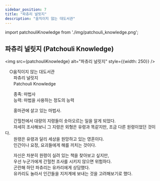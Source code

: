 ```yaml
---
sidebar_position: 7
title: "파츄리 널릿지"
description: "움직이지 않는 대도서관"
---
```


import patchouliKnowledge from './img/patchouli_knowledge.png';

## 파츄리 널릿지 (Patchouli Knowledge)

<img src={patchouliKnowledge} alt="파츄리 널릿지" style={{width: 250}} />

　○움직이지 않는 대도서관  
　　파츄리 널릿지  
　　Patchouli Knowledge  

　　종족: 마법사  
　　능력: 마법을 사용하는 정도의 능력  

　　홍마관에 살고 있는 마법사.  

　　간헐천에서 대량의 지령들이 솟아오르는 일을 알게 되었다.  
　　자세히 조사해보니 그 지령은 외형은 유령과 똑같지만, 조금 다른 원령이었던 것이다.  
　　원령은 유령과 달리 세상을 원망하고 있는 영혼이다.  
　　인간이나 요정, 요괴들에게 해를 끼치는 것이다.  

　　자신은 차분히 원령이 실려 있는 책을 찾아보고 싶지만,  
　　우선 누군가에게 간헐천 조사를 시키지 않으면 위험하다.  
　　곤란해 하던 파츄리는 유카리에게 상담했다.  
　　유카리도 놀라서 인간들을 지저계에 보내는 것을 고려해보기로 했다.
